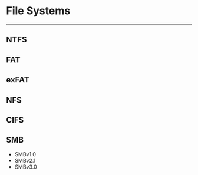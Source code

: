 # File Systems

-----

## NTFS

## FAT

## exFAT

## NFS

## CIFS

## SMB

* SMBv1.0
* SMBv2.1
* SMBv3.0
